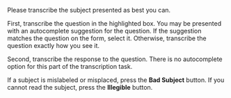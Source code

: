 Please transcribe the subject presented as best you can. 

First, transcribe the question in the highlighted box. You may be presented with an autocomplete suggestion for the question. If the suggestion matches the question on the form, select it. Otherwise, transcribe the question exactly how you see it.

Second, transcribe the response to the question. There is no autocomplete option for this part of the transcription task.

If a subject is mislabeled or misplaced, press the **Bad Subject** button.
If you cannot read the subject, press the **Illegible** button.